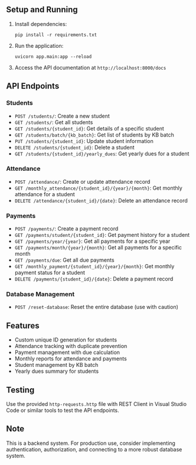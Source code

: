 
## Setup and Running

1. Install dependencies:
   ```
   pip install -r requirements.txt
   ```

2. Run the application:
   ```
   uvicorn app.main:app --reload
   ```

3. Access the API documentation at `http://localhost:8000/docs`

## API Endpoints

### Students
- `POST /students/`: Create a new student
- `GET /students/`: Get all students
- `GET /students/{student_id}`: Get details of a specific student
- `GET /students/batch/{kb_batch}`: Get list of students by KB batch
- `PUT /students/{student_id}`: Update student information
- `DELETE /students/{student_id}`: Delete a student
- `GET /students/{student_id}/yearly_dues`: Get yearly dues for a student

### Attendance
- `POST /attendance/`: Create or update attendance record
- `GET /monthly_attendance/{student_id}/{year}/{month}`: Get monthly attendance for a student
- `DELETE /attendance/{student_id}/{date}`: Delete an attendance record

### Payments
- `POST /payments/`: Create a payment record
- `GET /payments/student/{student_id}`: Get payment history for a student
- `GET /payments/year/{year}`: Get all payments for a specific year
- `GET /payments/month/{year}/{month}`: Get all payments for a specific month
- `GET /payments/due`: Get all due payments
- `GET /monthly_payment/{student_id}/{year}/{month}`: Get monthly payment status for a student
- `DELETE /payments/{student_id}/{date}`: Delete a payment record

### Database Management
- `POST /reset-database`: Reset the entire database (use with caution)

## Features

- Custom unique ID generation for students
- Attendance tracking with duplicate prevention
- Payment management with due calculation
- Monthly reports for attendance and payments
- Student management by KB batch
- Yearly dues summary for students

## Testing

Use the provided `http-requests.http` file with REST Client in Visual Studio Code or similar tools to test the API endpoints.

## Note

This is a backend system. For production use, consider implementing authentication, authorization, and connecting to a more robust database system.